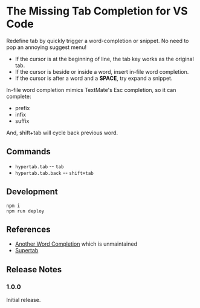 # The Missing Tab Completion for VS Code

Redefine tab by quickly trigger a word-completion or snippet. No need to pop an annoying suggest menu!

- If the cursor is at the beginning of line, the tab key works as the original tab.
- If the cursor is beside or inside a word, insert in-file word completion.
- If the cursor is after a word and a **SPACE**, try expand a snippet.

In-file word completion mimics TextMate's Esc completion, so it can complete:

- prefix
- infix
- suffix

And, shift+tab will cycle back previous word.

## Commands

- `hypertab.tab`  -- `tab`
- `hypertab.tab.back` -- `shift+tab`

## Development

    npm i
    npm run deploy

## References

- [Another Word Completion](https://github.com/getogrand/another-word-completion) which is unmaintained
- [Supertab](https://github.com/ervandew/supertab)

## Release Notes

### 1.0.0

Initial release.
